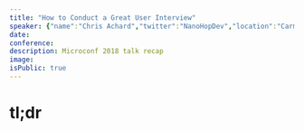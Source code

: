 ```yaml
---
title: "How to Conduct a Great User Interview"
speaker: {"name":"Chris Achard","twitter":"NanoHopDev","location":"Carmel, IN","description":"Software developer. CEO/Founder of NanoHop","verified":false,"image":"https://pbs.twimg.com/profile_images/976108400428789761/Vt54tYdw.jpg","website":"http://nanohop.com"}
date:
conference:
description: Microconf 2018 talk recap
image:
isPublic: true
---
```


# tl;dr
